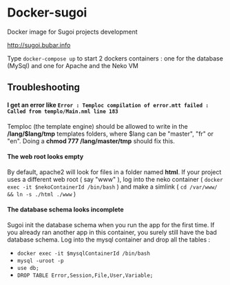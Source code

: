 # Docker-sugoi

Docker image for Sugoi projects development

http://sugoi.bubar.info

Type `docker-compose up` to start 2 dockers containers : one for the database (MySql) and one for Apache and the Neko VM


## Troubleshooting

#### I get an error like `Error : Temploc compilation of error.mtt failed : Called from templo/Main.nml line 183`
 
 Temploc (the template engine) should be allowed to write in the **/lang/$lang/tmp** templates folders, where $lang can be "master", "fr" or "en". Doing a **chmod 777 /lang/master/tmp** should fix this.

#### The web root looks empty
 
 By default, apache2 will look for files in a folder named **html**. If your project uses a different web root ( say "www" ), log into the neko container ( `docker exec -it $nekoContainerId /bin/bash` ) and make a simlink ( `cd /var/www/ && ln -s ./html ./www` )
 
#### The database schema looks incomplete
 
 Sugoi init the database schema when you run the app for the first time. If you already ran another app in this container, you surely still have the bad database schema.  Log into the mysql container and drop all the tables :
 - `docker exec -it $mysqlContainerId /bin/bash`
 - `mysql -uroot -p`
 - `use db;`
 - `DROP TABLE Error,Session,File,User,Variable;`
